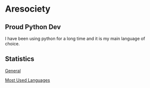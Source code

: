 # Aresociety
## Proud Python Dev
I have been using python for a long time and it is my main language of choice.

## Statistics

[General](https://github-readme-stats.vercel.app/api?username=aresociety&show_icons=true&theme=tokyonight)

[Most Used Languages](https://github-readme-stats.vercel.app/api/top-langs/?username=aresociety&langs_count=10&theme=tokyonight)
